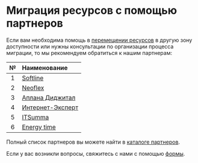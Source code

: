 # Миграция ресурсов с помощью партнеров

Если вам необходима помощь в [перемещении ресурсов](./zone-migration.md) в другую зону доступности или нужны консультации по организации процесса миграции, то мы рекомендуем обратиться к нашим партнерам:

|№|Наименование|
|:---:|:---|
|1|[Softline](https://yandex.cloud/ru/partners/catalogue/softline)|
|2|[Neoflex](https://yandex.cloud/ru/partners/catalogue/neoflex)|
|3|[Аплана Диджитал](https://yandex.cloud/ru/partners/catalogue/aplanadigital)|
|4|[Интернет-Эксперт](https://yandex.cloud/ru/partners/catalogue/i-ex)|
|5|[ITSumma](https://yandex.cloud/ru/partners/catalogue/itsumma)|
|6|[Energy time](https://yandex.cloud/ru/partners/catalogue/energytime)|

Полный список партнеров вы можете найти в [каталоге партнеров](https://yandex.cloud/ru/partners/catalogue?type=partners).

Если у вас возникли вопросы, свяжитесь с нами с помощью [формы](https://yandex.cloud/ru/blog#contact-form).